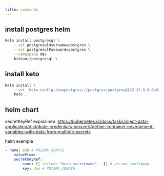 ```yaml
---
title: commands
---
```


## install postgres helm

```bash
helm install postgresql \
    --set postgresqlUsername=postgres \
    --set postgresqlPassword=postgres \
    --namespace dev
    bitnami/postgresql \
```

## install keto

```bash
helm install \
    --set 'keto.config.dsn=postgres://postgres:postgres@172.17.0.5:5432/postgres' \
    keto .
```

## helm chart

secretKeyRef expolained:
<https://kubernetes.io/docs/tasks/inject-data-application/distribute-credentials-secure/#define-container-environment-variables-with-data-from-multiple-secrets>

helm exemple

```yaml
- name: DSN # PRISMA_CONFIG
    valueFrom:
    secretKeyRef:
        name: {{ include "keto.secretname" . }} # prisma-configmap
        key: dsn # PRISMA_CONFIG
```

